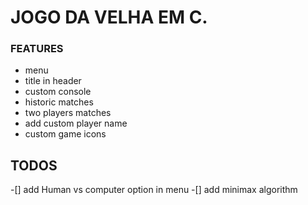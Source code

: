 # JOGO DA VELHA EM C.
   ### FEATURES
   - menu
   - title in header
   - custom console
   - historic matches
   - two players matches
   - add custom player name
   - custom game icons
   
   ## TODOS
   -[] add Human vs computer option in menu
   -[] add minimax algorithm
